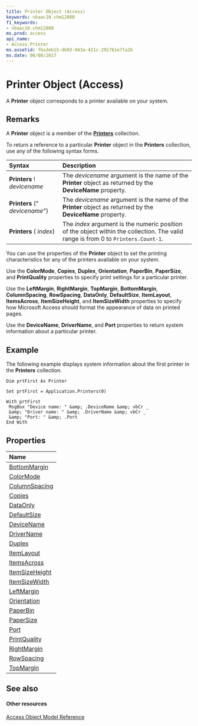 ```yaml
---
title: Printer Object (Access)
keywords: vbaac10.chm12880
f1_keywords:
- vbaac10.chm12880
ms.prod: access
api_name:
- Access.Printer
ms.assetid: fba3eb15-db93-943a-421c-291761e7fa2b
ms.date: 06/08/2017
---
```



# Printer Object (Access)

A  **Printer** object corresponds to a printer available on your system.


## Remarks

A  **Printer** object is a member of the **[Printers](printers-object-access.md)** collection.

To return a reference to a particular  **Printer** object in the **Printers** collection, use any of the following syntax forms.



|**Syntax**|**Description**|
|:-----|:-----|
|**Printers** ! _devicename_|The  _devicename_ argument is the name of the **Printer** object as returned by the **DeviceName** property.|
|**Printers** (" _devicename_")|The  _devicename_ argument is the name of the **Printer** object as returned by the **DeviceName** property.|
|**Printers** ( _index_)|The  _index_ argument is the numeric position of the object within the collection. The valid range is from 0 to `Printers.Count-1`.|
You can use the properties of the  **Printer** object to set the printing characteristics for any of the printers available on your system.

Use the  **ColorMode**, **Copies**, **Duplex**, **Orientation**, **PaperBin**, **PaperSize**, and **PrintQuality** properties to specify print settings for a particular printer.

Use the  **LeftMargin**, **RightMargin**, **TopMargin**, **BottomMargin**, **ColumnSpacing**, **RowSpacing**, **DataOnly**, **DefaultSize**, **ItemLayout**, **ItemsAcross**, **ItemSizeHeight**, and **ItemSizeWidth** properties to specify how Microsoft Access should format the appearance of data on printed pages.

Use the  **DeviceName**, **DriverName**, and **Port** properties to return system information about a particular printer.


## Example

The following example displays system information about the first printer in the  **Printers** collection.


```
Dim prtFirst As Printer 
 
Set prtFirst = Application.Printers(0) 
 
With prtFirst 
 MsgBox "Device name: " &amp; .DeviceName &amp; vbCr _ 
 &amp; "Driver name: " &amp; .DriverName &amp; vbCr _ 
 &amp; "Port: " &amp; .Port 
End With
```


## Properties



|**Name**|
|:-----|
|[BottomMargin](printer-bottommargin-property-access.md)|
|[ColorMode](printer-colormode-property-access.md)|
|[ColumnSpacing](printer-columnspacing-property-access.md)|
|[Copies](printer-copies-property-access.md)|
|[DataOnly](printer-dataonly-property-access.md)|
|[DefaultSize](printer-defaultsize-property-access.md)|
|[DeviceName](printer-devicename-property-access.md)|
|[DriverName](printer-drivername-property-access.md)|
|[Duplex](printer-duplex-property-access.md)|
|[ItemLayout](printer-itemlayout-property-access.md)|
|[ItemsAcross](printer-itemsacross-property-access.md)|
|[ItemSizeHeight](printer-itemsizeheight-property-access.md)|
|[ItemSizeWidth](printer-itemsizewidth-property-access.md)|
|[LeftMargin](printer-leftmargin-property-access.md)|
|[Orientation](printer-orientation-property-access.md)|
|[PaperBin](printer-paperbin-property-access.md)|
|[PaperSize](printer-papersize-property-access.md)|
|[Port](printer-port-property-access.md)|
|[PrintQuality](printer-printquality-property-access.md)|
|[RightMargin](printer-rightmargin-property-access.md)|
|[RowSpacing](printer-rowspacing-property-access.md)|
|[TopMargin](printer-topmargin-property-access.md)|

## See also


#### Other resources


[Access Object Model Reference](http://msdn.microsoft.com/library/2de134a4-6c5c-d2a3-8377-f4dd973ba650%28Office.15%29.aspx)
